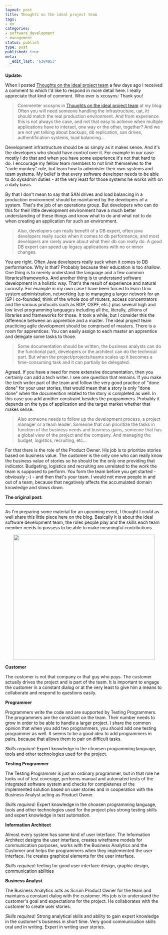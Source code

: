 ```yaml
---
layout: post
title: Thoughts on the ideal project team
tags:
- en
categories:
- software_development
- management
status: publish
type: post
published: true
meta:
  _edit_last: '6384953'
---
```

<p><strong>Update:</strong></p>

<p>When I posted <a href="http://www.stephan-schwab.com/2008/02/05/1202245415689.html">Thoughts on the ideal project team</a> a few days ago I received a comment to which I'd like to respond in more detail here. I really appreciate that kind of comment. Who ever is xcosyns: Thank you!</p>

<blockquote>Commenter xcosyns in <a href="http://www.stephan-schwab.com/2008/02/05/1202245415689.html">Thoughts on the ideal project team</a> at my blog:<br>
Often you will need someone handling the infrastructure, uat, itt should match the real production environment. And from experience this is not always the case, and not that easy to achieve when multiple applications have to interact, one way or the other, together? And we are not yet talking about backups, db replication, san drives, authentification systems, load balancing&#8230; 
</blockquote>

<p>Development infrastructure should be as simply as it makes sense. And it's the developers who should have control over it. For example in our case mostly I do that and when you have some experience it's not that hard to do. I encourage my fellow team members to not limit themselves to the "code monkey" role, but learn how to administer their own systems and team systems. My belief is that every software developer needs to be able to do sysadmin duties - at the very least for those systems he works with on a daily basis.</p>

<p>By that I don't mean to say that SAN drives and load balancing in a production environment should be maintained by the developers of a system. That's the job of an operations group. But developers who can do this for their little development environment have a much better understanding of these things and know what to do and what not to do when creating an application for such an environment.</p>

<blockquote>
Also, developers can really benefit of a DB expert, often java developers really sucks when it comes to db performance, and most developers are rarely aware about what their db can really do. A good DB expert can speed up legacy applications with no or minor changes.
</blockquote> 

<p>You are right. Often Java developers really suck when it comes to DB performance. Why is that? Probably because their education is too shallow. One thing is to merely understand the language and a few common libraries/frameworks. And another thing is to understand software development in a holistic way. That's the result of experience and natural curiosity. For example in my own case I have been forced to learn Unix system administration, networking (up to managing a larger network for an ISP I co-founded; think of the whole zoo of routers, access concentrators and the various protocols such as BGP, OSPF, etc.) plus several high and low level programming languages including all the, literally, zillions of libraries and frameworks for those. It took a while, but I consider this the difference between an apprentice and a master. The ideal project team practicing agile development should be comprised of masters. There is a room for apprentices. You can easily assign to each master an apprentice and delegate some tasks to those.</p>

<blockquote>
Some documentation should be written, the business analysts can do the functional part, developers or the architect can do the technical part. But when the project/projects/teams scales up it becomes a time-consuming task and it can partially be delegated. 
</blockquote> 

<p>Agreed. If you have a need for more extensive documentation, then you certainly can add a tech writer. I see one question that remains. If you make the tech writer part of the team and follow the very good practice of "done done" for your user stories, that would mean that a story is only "done done" when the documention related to the story is completed as well. In this case you add another constraint besides the programmers. Probably it depends on the type of application and the target market whether that makes sense.</p>

<blockquote>
Also someone needs to follow up the development process, a project manager or a team leader. Someone that can prioritize the tasks in function of the business needs and business gains, someone that has a global view of the project and the company. And managing the budget, logistics, recruiting, etc&#8230; 
</blockquote>

<p>For that there is the role of the Product Owner. His job is to prioritize stories based on business value. The customer is the only one who can really know the business value of stories so he should be the only one providing that indicator. Budgeting, logistics and recruiting are unrelated to the work the team is supposed to perform. You form the team before you get started - obviously ;-) - and then that's your team. I would not move people in and out of a team, because that negatively affects the accumulated domain knowledge and slows down.</p>

<p><strong>The original post:</strong></p>
<hr>

<p>As I'm preparing some material for an upcoming event, I thought I could as well share this little piece here on the blog. Basically it is about the ideal software development team, the roles people play and the skills each team member needs to possess to be able to make meaningful contributions.</p>

<p align="center"><img src="images/ProjectTeam.png" border="0" height="399" width="452"></p>

<p><strong>Customer</strong></p>
<p>The customer is not that company or that guy who pays. The customer actually drives the project and is part of the team. It is important to engage the customer in a constant dialog or at the very least to give him a means to collaborate and respond to questions easily.</p>

<p><strong>Programmer</strong></p>
<p>Programmers write the code and are supported by Testing Programmers. The programmers are the constraint on the team. Their number needs to grow in order to be able to handle a larger project. I share the common opinion that when you add two programmers, you should add one testing programmer as well. It seems to be a good idea to add programmers in pairs, because that allows them to pair on difficult tasks.</p>

<em>Skills required:</em> Expert knowledge in the choosen programming language, tools and other technologies used for the project.

<p><strong>Testing Programmer</strong></p>
<p>The Testing Programmer is just an ordinary programmer, but in that role he looks out of test coverage, performs manual and automated tests of the integrated software system and checks for completenes of the implemented solution based on user stories and in cooperation with the Business Analyst acting as Product Owner.</p>

<em>Skills required:</em> Expert knowledge in the choosen programming language, tools and other technologies used for the project plus strong testing skills and expert knowledge in test automation.

<p><strong>Information Architect</strong></p>
<p>Almost every system has some kind of user interface. The Information Architect designs the user interface, creates wireframe models for communication purposes, works with the Business Analytics and the Customer and helps the programmers when they implemented the user interface. He creates graphical elements for the user interface.</p>

<em>Skills required:</em> feeling for good user interface design, graphic design, communication abilities

<p><strong>Business Analyst</strong></p>
<p>The Business Analytics acts as Scrum Product Owner for the team and maintains a constant dialog with the customer. His job is to understand the customer's goal and expectations for the project. He collaborates with the customer to create user stories.</p>

<em>Skills required:</em> Strong analytical skills and ability to gain expert knowledge in the customer's business in short time. Very good communication skills oral and in writing. Expert in writing user stories.

